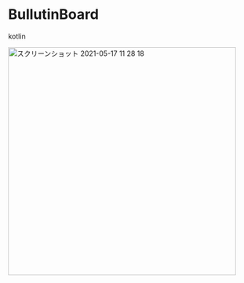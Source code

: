 # BullutinBoard
kotlin

<img width="464" alt="スクリーンショット 2021-05-17 11 28 18" src="https://user-images.githubusercontent.com/75678016/118425120-6f002f00-b703-11eb-9ffc-d4ade0fbfea2.png">
